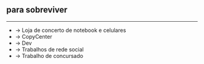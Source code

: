 ## para sobreviver
****
- -> Loja de concerto de notebook e celulares
- -> CopyCenter
- -> Dev
- -> Trabalhos de rede social
- -> Trabalho de concursado